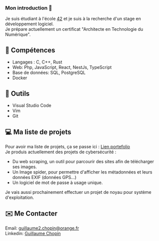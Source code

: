 ### Mon introduction 👋
Je suis étudiant à l'école [42](https://42.fr/42-cest-quoi/le-programme-42-explique/) et je suis à la recherche d'un stage en développement logiciel.  
Je prépare actuellement un certificat "Architecte en Technologie du Numérique".

## 📄 Compétences  
* Langages : C, C++, Rust
* Web: Php, JavaScript, React, NestJs, TypeScript
* Base de données: SQL, PostgreSQL
* Docker
## 🔨 Outils
* Visual Studio Code
* Vim
* Git
## 💻 Ma liste de projets
Pour avoir ma liste de projets, ça se passe ici : [Lien portefolio](https://github.com/GitCGuillaume/Portfolio-Guillaume)  
Je produis actuellement des projets de cybersécurité :
* Du web scraping, un outil pour parcourir des sites afin de télécharger ses images.
* Un Image spider, pour permettre d'afficher les métadonnées et leurs données EXIF (données GPS...)
* Un logiciel de mot de passe à usage unique.

Je vais aussi prochainement effectuer un projet de noyau pour système d'exploitation.
## ✉️ Me Contacter
Email: guillaume2.chopin@orange.fr  
Linkedin: [Guillaume Chopin](https://www.linkedin.com/in/guillaume-chopin/)
<!--
**GitCGuillaume/GitCGuillaume** is a ✨ _special_ ✨ repository because its `README.md` (this file) appears on your GitHub profile.

Here are some ideas to get you started:

- 🔭 I’m currently working on ...
- 🌱 I’m currently learning ...
- 👯 I’m looking to collaborate on ...
- 🤔 I’m looking for help with ...
- 💬 Ask me about ...
- 📫 How to reach me: ...
- 😄 Pronouns: ...
- ⚡ Fun fact: ...
-->
